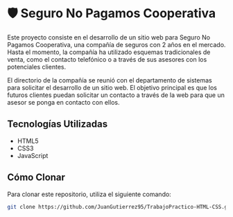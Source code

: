 # 🛡️ Seguro No Pagamos Cooperativa

Este proyecto consiste en el desarrollo de un sitio web para Seguro No Pagamos Cooperativa, una compañía de seguros con 2 años en el mercado. Hasta el momento, la compañía ha utilizado esquemas tradicionales de venta, como el contacto telefónico o a través de sus asesores con los potenciales clientes.

El directorio de la compañía se reunió con el departamento de sistemas para solicitar el desarrollo de un sitio web. El objetivo principal es que los futuros clientes puedan solicitar un contacto a través de la web para que un asesor se ponga en contacto con ellos.

## Tecnologías Utilizadas

- HTML5
- CSS3
- JavaScript

## Cómo Clonar

Para clonar este repositorio, utiliza el siguiente comando:

```bash
git clone https://github.com/JuanGutierrez95/TrabajoPractico-HTML-CSS.git
